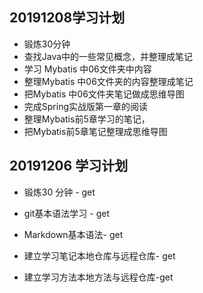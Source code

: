 ## 20191208学习计划

* 锻炼30分钟
* 查找Java中的一些常见概念，并整理成笔记
* 学习 Mybatis 中06文件夹中内容
* 整理Mybatis 中06文件夹的内容整理成笔记
* 把Mybatis 中06文件夹笔记做成思维导图
* 完成Spring实战版第一章的阅读
* 整理Mybatis前5章学习的笔记，
* 把Mybatis前5章笔记整理成思维导图



## 20191206 学习计划

* 锻炼30 分钟  - get

* git基本语法学习 - get

* Markdown基本语法- get

* 建立学习笔记本地仓库与远程仓库- get

* 建立学习方法本地方法与远程仓库-get

  